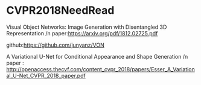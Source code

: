 # CVPR2018NeedRead

Visual Object Networks: Image Generation with Disentangled 3D Representation /n
paper:https://arxiv.org/pdf/1812.02725.pdf 

github:https://github.com/junyanz/VON


A Variational U-Net for Conditional Appearance and Shape Generation /n
paper : http://openaccess.thecvf.com/content_cvpr_2018/papers/Esser_A_Variational_U-Net_CVPR_2018_paper.pdf

